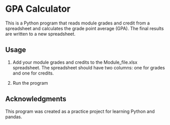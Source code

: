 # GPA Calculator

This is a Python program that reads module grades and credit from a spreadsheet and calculates the grade point average (GPA). The final results are written to a new spreadsheet.

## Usage

1. Add your module grades and credits to the Module_file.xlsx spreadsheet. The spreadsheet should have two columns: one for grades and    one for credits.

2. Run the program

## Acknowledgments

This program was created as a practice project for learning Python and pandas.







